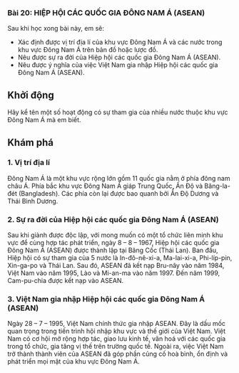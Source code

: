 ### Bài 20: HIỆP HỘI CÁC QUỐC GIA ĐÔNG NAM Á (ASEAN)

Sau khi học xong bài này, em sẽ:
- Xác định được vị trí địa lí của khu vực Đông Nam Á và các nước trong khu vực Đông Nam Á trên bản đồ hoặc lược đồ.
- Nêu được sự ra đời của Hiệp hội các quốc gia Đông Nam Á (ASEAN).
- Nêu được ý nghĩa của việc Việt Nam gia nhập Hiệp hội các quốc gia Đông Nam Á (ASEAN).

## Khởi động
Hãy kể tên một số hoạt động có sự tham gia của nhiều nước thuộc khu vực Đông Nam Á mà em biết.

## Khám phá
### 1. Vị trí địa lí
Đông Nam Á là một khu vực rộng lớn gồm 11 quốc gia nằm ở phía đông nam châu Á. Phía bắc khu vực Đông Nam Á giáp Trung Quốc, Ấn Độ và Băng-la-đét (Bangladesh). Các phía còn lại được bao quanh bởi Ấn Độ Dương và Thái Bình Dương.

### 2. Sự ra đời của Hiệp hội các quốc gia Đông Nam Á (ASEAN)
Sau khi giành được độc lập, với mong muốn có một tổ chức liên minh khu vực để cùng hợp tác phát triển, ngày 8 – 8 – 1967, Hiệp hội các quốc gia Đông Nam Á (ASEAN) được thành lập tại Băng Cốc (Thái Lan). Ban đầu, Hiệp hội có sự tham gia của 5 nước là In-đô-nê-xi-a, Ma-lai-xi-a, Phi-líp-pin, Xin-ga-po và Thái Lan.
Sau đó, ASEAN đã kết nạp Bru-nây vào năm 1984, Việt Nam vào năm 1995, Lào và Mi-an-ma vào năm 1997. Đến năm 1999, Cam-pu-chia được kết nạp vào ASEAN.

### 3. Việt Nam gia nhập Hiệp hội các quốc gia Đông Nam Á (ASEAN)
Ngày 28 – 7 – 1995, Việt Nam chính thức gia nhập ASEAN. Đây là dấu mốc quan trọng trong tiến trình hội nhập khu vực và thế giới của Việt Nam. Việt Nam có cơ hội mở rộng hợp tác, giao lưu kinh tế, văn hoá với các quốc gia trong tổ chức, gia tăng vị thế trên trường quốc tế. Ngoài ra, việc Việt Nam trở thành thành viên của ASEAN đã góp phần củng cố hoà bình, ổn định và phát triển mọi mặt của khu vực Đông Nam Á.
